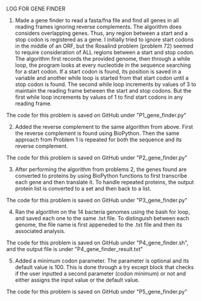LOG FOR GENE FINDER


1) Made a gene finder to read a fasta/fna file and find all genes in all reading frames ignoring reverse complements. The algorithm does considers overlapping genes. Thus, any region between a start and a stop codon is registered as a gene. I initially tried to ignore start codons in the middle of an ORF, but the Rosalind problem (problem 72) seemed to require consideration of ALL regions between a start and stop codon. The algorithm first records the provided genome, then through a while loop, the program looks at every nucleotide in the sequence searching for a start codon. If a start codon is found, its position is saved in a variable and another while loop is started from that start codon until a stop codon is found. The second while loop increments by values of 3 to maintain the reading frame between the start and stop codons. But the first while loop increments by values of 1 to find start codons in any reading frame.

The code for this problem is saved on GitHub under "P1_gene_finder.py"


2) Added the reverse complement to the same algorithm from above. First the reverse complement is found using BioPython. Then the same approach from Problem 1 is repeated for both the sequence and its reverse complement.

The code for this problem is saved on GitHub under "P2_gene_finder.py"


3) After performing the algorithm from problems 2, the genes found are converted to proteins by using BioPython functions to first transcribe each gene and then translate it. To handle repeated proteins, the output protein list is converted to a set and then back to a list.

The code for this problem is saved on GitHub under "P3_gene_finder.py"



4) Ran the algorithm on the 14 bacteria genomes using the bash for loop, and saved each one to the same .txt file. To distinguish between each genome, the file name is first appeneded to the .txt file and then its associated analysis.

The code for this problem is saved on GitHub under "P4_gene_finder.sh", and the output file is under "P4_gene_finder_result.txt"


5) Added a minimum codon parameter. The parameter is optional and its default value is 100. This is done through a try except block that checks if the user inputted a second parameter (codon minimum) or not and either assigns the input value or the default value.

The code for this problem is saved on GitHub under "P5_gene_finder.py"